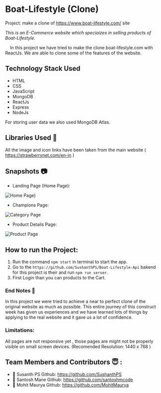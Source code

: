 # Boat-Lifestyle (Clone)

Project: make a clone of https://www.boat-lifestyle.com/ site

_This is an E-Commerce website which speciaizes in selling products of Boat-Lifestyle._

&nbsp;&nbsp;&nbsp;&#160;In this project we have tried to make the clone boat-lifestyle.com with ReactJs. We are able to clone some of the features of the website.

## Technology Stack Used

- HTML
- CSS
- JavaScript
- MongoDB
- ReactJs
- Express
- NodeJs

For storing user data we also used MongoDB Atlas.

## Libraries Used 🌟

All the image and icon links have been taken from the main website ( https://strawberrynet.com/en-in )

## Snapshots 📷

- Landing Page (Home Page):

![Home Page](https://user-images.githubusercontent.com/35700009/138110802-fca0ecb0-968b-40ad-9b08-581a423262f8.png))

- Champions Page:

![Category Page](https://user-images.githubusercontent.com/35700009/138111008-c3e05fd9-3210-40c3-a3b7-373168ab63be.png)

- Product Details Page:

![Product Page](https://user-images.githubusercontent.com/35700009/138111102-5514f298-cd7b-43e3-a332-320a037d8a76.png)

## How to run the Project:

1. Run the command `npm start` in terminal to start the app.
2. Go to the `https://github.com/SushanthPS/Boat-Lifestyle-Api` bakend for this project is their and run `npm run server`.
3. First Login than you can products to the Cart.

### End Notes 📑

In this project we were tried to achieve a near to perfect clone of the original website as much as possible. This entire journey of this construct week has given us experiences and we have learned lots of things by applying to the real website and it gave us a lot of confidence.

### Limitations:

All pages are not responsive yet , those pages are might not be properly visible on small screen devices.
(Recomended Resolution: 1440 x 768 )

## Team Members and Contributors 😇 :

- 👤 Susanth PS
  Github: https://github.com/SushanthPS
- 👤 Santosh Mane
  Github: https://github.com/santoshmcode
- 👤 Mohit Maurya
  Github: https://github.com/MohitMaurya
